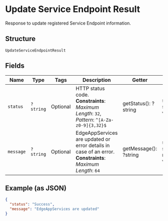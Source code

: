 
# Update Service Endpoint Result

Response to update registered Service Endpoint information.

## Structure

`UpdateServiceEndpointResult`

## Fields

| Name | Type | Tags | Description | Getter | Setter |
|  --- | --- | --- | --- | --- | --- |
| `status` | `?string` | Optional | HTTP status code.<br>**Constraints**: *Maximum Length*: `32`, *Pattern*: `^[A-Za-z0-9]{3,32}$` | getStatus(): ?string | setStatus(?string status): void |
| `message` | `?string` | Optional | EdgeAppServices are updated or error details in case of an error.<br>**Constraints**: *Maximum Length*: `64` | getMessage(): ?string | setMessage(?string message): void |

## Example (as JSON)

```json
{
  "status": "Success",
  "message": "EdgeAppServices are updated"
}
```

